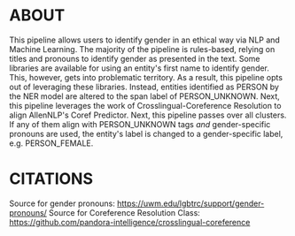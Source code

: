 
# ABOUT

This pipeline allows users to identify gender in an ethical way via NLP and Machine Learning. The majority of the pipeline is rules-based, relying on titles and pronouns to identify gender as presented in the text. Some libraries are available for using an entity's first name to identify gender. This, however, gets into problematic territory. As a result, this pipeline opts out of leveraging these libraries. Instead, entities identified as PERSON by the NER model are altered to the span label of PERSON_UNKNOWN. Next, this pipeline leverages the work of Crosslingual-Coreference Resolution to align AllenNLP's Coref Predictor. Next, this pipeline passes over all clusters. If any of them align with PERSON_UNKNOWN tags *and* gender-specific pronouns are used, the entity's label is changed to a gender-specific label, e.g. PERSON_FEMALE.


# CITATIONS
Source for gender pronouns: https://uwm.edu/lgbtrc/support/gender-pronouns/
Source for Coreference Resolution Class: https://github.com/pandora-intelligence/crosslingual-coreference
